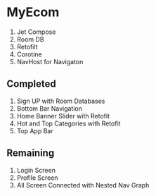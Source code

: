 # MyEcom
1. Jet Compose
2. Room DB
3. Retofilt
4. Corotine
5. NavHost for Navigaton

## Completed
1. Sign UP with Room Databases 
2. Bottom Bar Navigation
3. Home Banner Slider with Retofit
4. Hot and Top Categories with Retofit 
5. Top App Bar

## Remaining
1. Login Screen
2. Profile Screen
3. All Screen Connected with Nested Nav Graph
